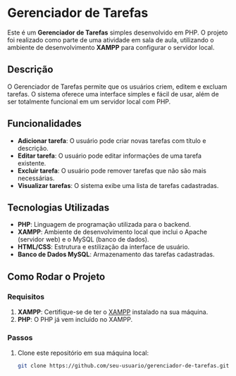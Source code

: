# Gerenciador de Tarefas

Este é um **Gerenciador de Tarefas** simples desenvolvido em PHP. O projeto foi realizado como parte de uma atividade em sala de aula, utilizando o ambiente de desenvolvimento **XAMPP** para configurar o servidor local.

## Descrição

O Gerenciador de Tarefas permite que os usuários criem, editem e excluam tarefas. O sistema oferece uma interface simples e fácil de usar, além de ser totalmente funcional em um servidor local com PHP.

## Funcionalidades

- **Adicionar tarefa**: O usuário pode criar novas tarefas com título e descrição.
- **Editar tarefa**: O usuário pode editar informações de uma tarefa existente.
- **Excluir tarefa**: O usuário pode remover tarefas que não são mais necessárias.
- **Visualizar tarefas**: O sistema exibe uma lista de tarefas cadastradas.

## Tecnologias Utilizadas

- **PHP**: Linguagem de programação utilizada para o backend.
- **XAMPP**: Ambiente de desenvolvimento local que inclui o Apache (servidor web) e o MySQL (banco de dados).
- **HTML/CSS**: Estrutura e estilização da interface de usuário.
- **Banco de Dados MySQL**: Armazenamento das tarefas cadastradas.

## Como Rodar o Projeto

### Requisitos

1. **XAMPP**: Certifique-se de ter o [XAMPP](https://www.apachefriends.org/pt_br/index.html) instalado na sua máquina.
2. **PHP**: O PHP já vem incluído no XAMPP.

### Passos

1. Clone este repositório em sua máquina local:

   ```bash
   git clone https://github.com/seu-usuario/gerenciador-de-tarefas.git
